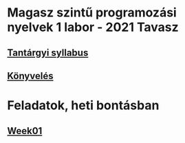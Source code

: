 # Magasz szintű programozási nyelvek 1 labor - 2021 Tavasz

## [Tantárgyi syllabus](https://drive.google.com/file/d/1Ou183AXnXRZcXMgb9jm2J6BgWQUnL8m5/view?usp=sharing)

## [Könyvelés](https://docs.google.com/spreadsheets/d/1tDAgucZAZexAMhHMxiqkfxeX09-vmQEi0LugbZf6TTk/edit?usp=sharing)

# Feladatok, heti bontásban

## [Week01](./week01/desc.md)